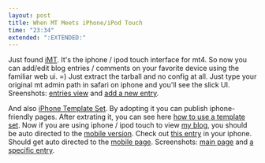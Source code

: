 ```yaml
---
layout: post
title: When MT Meets iPhone/iPod Touch
time: "23:34"
extended: ":EXTENDED:"
---
```


Just found [iMT](http://plugins.movabletype.org/imt/). It's the iphone / ipod touch interface for mt4.  So now you can add/edit blog entries / comments on your favorite device using the familiar web ui. =)   Just extract the tarball and no config at all. Just type your original mt admin path in safari on iphone and you'll see the slick UI. Sreenshots: [entries view](http://linuxfire.com.cn/~alecs/pics/touch/mt/entries.png) and [add a new entry](http://linuxfire.com.cn/~alecs/pics/touch/mt/write.png).

And also [iPhone Template Set](http://plugins.movabletype.org/iphone-template-set/).  By adopting it you can publish iphone-friendly pages. After extrating it, you can see here [how to use a template set](http://www.movabletype.org/documentation/designer/template-sets.html). Now if you are using iphone / ipod touch to view [my blog](http://linuxfire.com.cn:81/~alecs/mt4blog/), you should be auto directed to the [mobile version](http://linuxfire.com.cn:81/~alecs/mt4blog/m/). Check out [this entry](http://linuxfire.com.cn:81/~alecs/mt4blog/2009/05/all-project-euler-problems-solved.html) in your iphone. Should get auto directed to the [mobile page](http://linuxfire.com.cn:81/~alecs/mt4blog/m/2009/05/all-project-euler-problems-solved.html). Screenshots: [main page](http://linuxfire.com.cn/~alecs/pics/touch/mt/main.png) and [a specific entry](http://linuxfire.com.cn/~alecs/pics/touch/mt/one.png).


